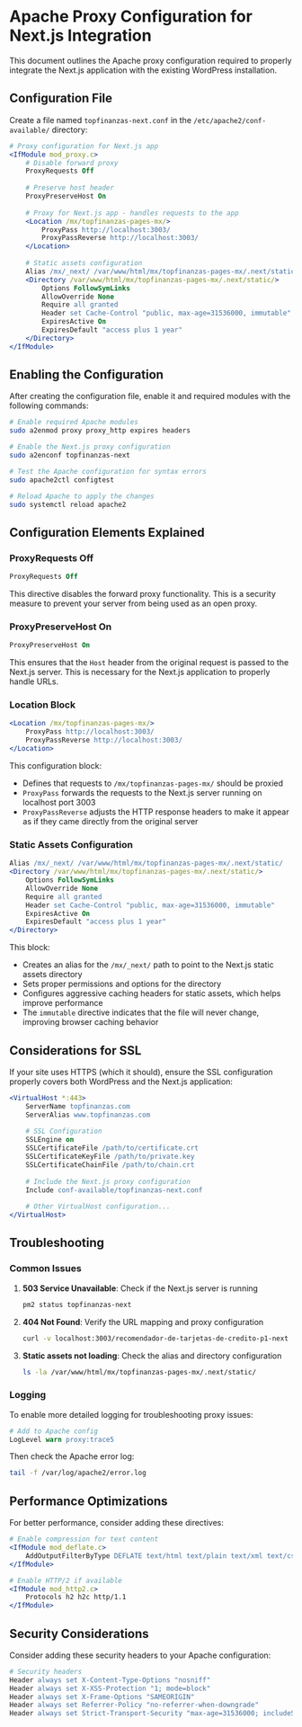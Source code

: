 # Apache Proxy Configuration for Next.js Integration

This document outlines the Apache proxy configuration required to properly integrate the Next.js application with the existing WordPress installation.

## Configuration File

Create a file named `topfinanzas-next.conf` in the `/etc/apache2/conf-available/` directory:

```apache
# Proxy configuration for Next.js app
<IfModule mod_proxy.c>
    # Disable forward proxy
    ProxyRequests Off
    
    # Preserve host header
    ProxyPreserveHost On
    
    # Proxy for Next.js app - handles requests to the app
    <Location /mx/topfinanzas-pages-mx/>
        ProxyPass http://localhost:3003/
        ProxyPassReverse http://localhost:3003/
    </Location>
    
    # Static assets configuration
    Alias /mx/_next/ /var/www/html/mx/topfinanzas-pages-mx/.next/static/
    <Directory /var/www/html/mx/topfinanzas-pages-mx/.next/static/>
        Options FollowSymLinks
        AllowOverride None
        Require all granted
        Header set Cache-Control "public, max-age=31536000, immutable"
        ExpiresActive On
        ExpiresDefault "access plus 1 year"
    </Directory>
</IfModule>
```

## Enabling the Configuration

After creating the configuration file, enable it and required modules with the following commands:

```bash
# Enable required Apache modules
sudo a2enmod proxy proxy_http expires headers

# Enable the Next.js proxy configuration
sudo a2enconf topfinanzas-next

# Test the Apache configuration for syntax errors
sudo apache2ctl configtest

# Reload Apache to apply the changes
sudo systemctl reload apache2
```

## Configuration Elements Explained

### ProxyRequests Off

```apache
ProxyRequests Off
```

This directive disables the forward proxy functionality. This is a security measure to prevent your server from being used as an open proxy.

### ProxyPreserveHost On

```apache
ProxyPreserveHost On
```

This ensures that the `Host` header from the original request is passed to the Next.js server. This is necessary for the Next.js application to properly handle URLs.

### Location Block

```apache
<Location /mx/topfinanzas-pages-mx/>
    ProxyPass http://localhost:3003/
    ProxyPassReverse http://localhost:3003/
</Location>
```

This configuration block:

- Defines that requests to `/mx/topfinanzas-pages-mx/` should be proxied
- `ProxyPass` forwards the requests to the Next.js server running on localhost port 3003
- `ProxyPassReverse` adjusts the HTTP response headers to make it appear as if they came directly from the original server

### Static Assets Configuration

```apache
Alias /mx/_next/ /var/www/html/mx/topfinanzas-pages-mx/.next/static/
<Directory /var/www/html/mx/topfinanzas-pages-mx/.next/static/>
    Options FollowSymLinks
    AllowOverride None
    Require all granted
    Header set Cache-Control "public, max-age=31536000, immutable"
    ExpiresActive On
    ExpiresDefault "access plus 1 year"
</Directory>
```

This block:

- Creates an alias for the `/mx/_next/` path to point to the Next.js static assets directory
- Sets proper permissions and options for the directory
- Configures aggressive caching headers for static assets, which helps improve performance
- The `immutable` directive indicates that the file will never change, improving browser caching behavior

## Considerations for SSL

If your site uses HTTPS (which it should), ensure the SSL configuration properly covers both WordPress and the Next.js application:

```apache
<VirtualHost *:443>
    ServerName topfinanzas.com
    ServerAlias www.topfinanzas.com
    
    # SSL Configuration
    SSLEngine on
    SSLCertificateFile /path/to/certificate.crt
    SSLCertificateKeyFile /path/to/private.key
    SSLCertificateChainFile /path/to/chain.crt
    
    # Include the Next.js proxy configuration
    Include conf-available/topfinanzas-next.conf
    
    # Other VirtualHost configuration...
</VirtualHost>
```

## Troubleshooting

### Common Issues

1. **503 Service Unavailable**: Check if the Next.js server is running

   ```bash
   pm2 status topfinanzas-next
   ```

2. **404 Not Found**: Verify the URL mapping and proxy configuration

   ```bash
   curl -v localhost:3003/recomendador-de-tarjetas-de-credito-p1-next
   ```

3. **Static assets not loading**: Check the alias and directory configuration

   ```bash
   ls -la /var/www/html/mx/topfinanzas-pages-mx/.next/static/
   ```

### Logging

To enable more detailed logging for troubleshooting proxy issues:

```apache
# Add to Apache config
LogLevel warn proxy:trace5
```

Then check the Apache error log:

```bash
tail -f /var/log/apache2/error.log
```

## Performance Optimizations

For better performance, consider adding these directives:

```apache
# Enable compression for text content
<IfModule mod_deflate.c>
    AddOutputFilterByType DEFLATE text/html text/plain text/xml text/css text/javascript application/javascript application/json
</IfModule>

# Enable HTTP/2 if available
<IfModule mod_http2.c>
    Protocols h2 h2c http/1.1
</IfModule>
```

## Security Considerations

Consider adding these security headers to your Apache configuration:

```apache
# Security headers
Header always set X-Content-Type-Options "nosniff"
Header always set X-XSS-Protection "1; mode=block"
Header always set X-Frame-Options "SAMEORIGIN"
Header always set Referrer-Policy "no-referrer-when-downgrade"
Header always set Strict-Transport-Security "max-age=31536000; includeSubDomains"
